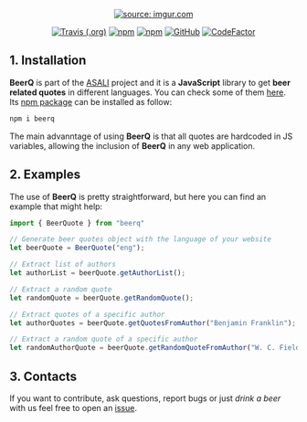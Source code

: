 <p align="center">
  <a href="https://imgur.com/Wr2BsNb"><img src="https://i.imgur.com/Wr2BsNbm.png" title="source: imgur.com" /></a>
</p>
<p align="center">
  <a href="https://travis-ci.com/srebughini/BEERQ"><img alt="Travis (.org)" src="https://img.shields.io/travis/com/srebughini/BEERQ"></a>
  <a href="https://www.npmjs.com/package/beerq"><img alt="npm" src="https://img.shields.io/npm/dt/beerq"></a>
  <a href="https://www.npmjs.com/package/beerq"><img alt="npm" src="https://img.shields.io/npm/v/beerq?color=blue"></a>
  <a href="https://github.com/srebughini/BEERQ/blob/main/LICENSE"><img alt="GitHub" src="https://img.shields.io/github/license/srebughini/BEERQ"></a>
  <a href="https://www.codefactor.io/repository/github/srebughini/beerq"><img src="https://www.codefactor.io/repository/github/srebughini/beerq/badge" alt="CodeFactor" /></a>
</p>

## 1. Installation
**BeerQ** is part of the [ASALI](https://srebughini.github.io/ASALI/) project and it is a **JavaScript** library to get **beer related quotes** in different languages. You can check some of them [here](https://srebughini.github.io/BEERQ/).  
Its [npm package](https://www.npmjs.com/package/beerq) can be installed as follow:

```bash
npm i beerq
```  
The main advanntage of using **BeerQ** is that all quotes are hardcoded in JS variables, allowing the inclusion of **BeerQ** in any web application.

## 2. Examples
The use of **BeerQ** is pretty straightforward, but here you can find an example that might help:  

```javascript
import { BeerQuote } from "beerq"

// Generate beer quotes object with the language of your website
let beerQuote = BeerQuote("eng");

// Extract list of authors
let authorList = beerQuote.getAuthorList();

// Extract a random quote
let randomQuote = beerQuote.getRandomQuote();

// Extract quotes of a specific author
let authorQuotes = beerQuote.getQuotesFromAuthor("Benjamin Franklin");

// Extract a random quote of a specific author
let randomAuthorQuote = beerQuote.getRandomQuoteFromAuthor("W. C. Fields");
```

## 3. Contacts
If you want to contribute, ask questions, report bugs or just *drink a beer* with us feel free to open an [issue](https://github.com/srebughini/BEERQ/issues).
